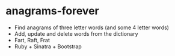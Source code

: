 # anagrams-forever

- Find anagrams of three letter words (and some 4 letter words)
- Add, update and delete words from the dictionary
- Fart, Raft, Frat
- Ruby + Sinatra + Bootstrap

